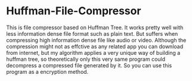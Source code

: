 # Huffman-File-Compressor
This is file compressor based on Huffman Tree. It works pretty well with less information dense file format such as plain text. But suffers when compressing high information dense file like audio or video. 
Although the compression might not as effctive as any related app you can download from internet, but my algorithm applies a very unique way of building a huffman tree, so theoretically only this very same program could decompress a compressed file generated by it. So you can use this program as a encryption method.
